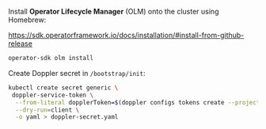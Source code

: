 Install **Operator Lifecycle Manager** (OLM) onto the cluster using Homebrew:

<https://sdk.operatorframework.io/docs/installation/#install-from-github-release>

```bash
operator-sdk olm install
```

Create Doppler secret in `/bootstrap/init`:

```bash
kubectl create secret generic \
 doppler-service-token \
  --from-literal dopplerToken=$(doppler configs tokens create --project avelin --config prd doppler-auth-token --plain) \
  --dry-run=client \
  -o yaml > doppler-secret.yaml
```

